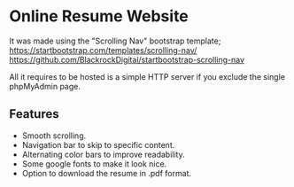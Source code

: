 # Online Resume Website
It was made using the "Scrolling Nav" bootstrap template;
https://startbootstrap.com/templates/scrolling-nav/
https://github.com/BlackrockDigital/startbootstrap-scrolling-nav

All it requires to be hosted is a simple HTTP server if you exclude the single phpMyAdmin page.

## Features
- Smooth scrolling.
- Navigation bar to skip to specific content.
- Alternating color bars to improve readability.
- Some google fonts to make it look nice.
- Option to download the resume in .pdf format.